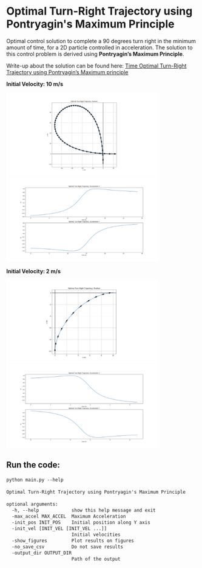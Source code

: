# Optimal Turn-Right Trajectory using Pontryagin's Maximum Principle

Optimal control solution to complete a 90 degrees turn right in the minimum amount of time, for a 2D particle controlled in acceleration.
The solution to this control problem is derived using **Pontryagin’s Maximum Principle**.

Write-up about the solution can be found here: [Time Optimal Turn-Right Trajectory using Pontryagin’s Maximum principle](Optimal_Trajectory_Pontryagin.pdf)

**Initial Velocity: 10 m/s**

<img src="img/opti_traj_pos_10.png" alt="Position" width="400"/> <img src="img/opti_traj_accel_10.png" alt="Acceleration" width="400"/>

**Initial Velocity: 2 m/s**

<img src="img/opti_traj_pos_2.png" alt="Position" width="400"/> <img src="img/opti_traj_accel_2.png" alt="Acceleration" width="400"/>

## Run the code:

```
python main.py --help

Optimal Turn-Right Trajectory using Pontryagin's Maximum Principle

optional arguments:
  -h, --help            show this help message and exit
  -max_accel MAX_ACCEL  Maximum Acceleration
  -init_pos INIT_POS    Initial position along Y axis
  -init_vel [INIT_VEL [INIT_VEL ...]]
                        Initial velocities
  -show_figures         Plot results on figures
  -no_save_csv          Do not save results
  -output_dir OUTPUT_DIR
                        Path of the output
```